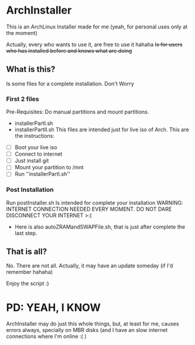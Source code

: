 # ArchInstaller
This is an ArchLinux Installer made for me (yeah, for personal uses only at the moment)

Actually, every who wants to use it, are free to use it hahaha
~~Is for users who has installed before and knows what are doing~~
## What is this?

Is some files for a complete installation. Don't Worry
### First 2 files
Pre-Requisites: Do manual partitions and mount partitions.
- installerPartI.sh
- installerPartII.sh
This files are intended just for live iso of Arch. This are the instructions:
- [ ] Boot your live iso
- [ ] Connect to internet
- [ ] Just install git
- [ ] Mount your partition to /mnt
- [ ] Run ''installerPartI.sh''

### Post Installation
Run postInstaller.sh
Is intended for complete your installation
WARNING: INTERNET CONNECTION NEEDED EVERY MOMENT. DO NOT DARE DISCONNECT YOUR INTERNET >:(
- Here is also autoZRAMandSWAPFile.sh, that is just after complete the last step.

That is all?
------------
No. There are not all.
Actually, it may have an update someday (if I'd remember hahaha)

Enjoy the script :)


# PD: YEAH, I KNOW
ArchInstaller may do just this whole things, but, at least for me, causes errors always, specially on MBR disks (and I have an slow internet connections where I'm online :( )

